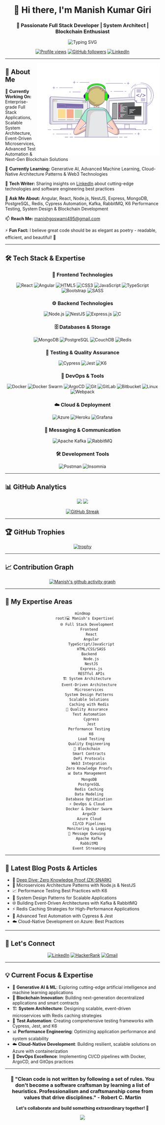 <div align="center">
  
# 👋 Hi there, I'm Manish Kumar Giri

### 🚀 Passionate Full Stack Developer | System Architect | Blockchain Enthusiast 

<img src="https://readme-typing-svg.herokuapp.com?font=Fira+Code&pause=1000&color=00D9FF&center=true&vCenter=true&width=500&lines=5%2B+Years+Experience;Full+Stack+Developer;System+Design+Expert;Blockchain+Developer;Test+Automation+Engineer;Performance+Testing+Specialist;Cloud+Architecture+Specialist" alt="Typing SVG" />

[![Profile views](https://komarev.com/ghpvc/?username=manish0502&label=Profile%20views&color=0e75b6&style=for-the-badge)](https://github.com/manish0502)
[![GitHub followers](https://img.shields.io/github/followers/manish0502?label=Followers&style=for-the-badge&color=blue)](https://github.com/manish0502)
[![LinkedIn](https://img.shields.io/badge/LinkedIn-Connect-blue?style=for-the-badge&logo=linkedin)](https://linkedin.com/in/manish-kumar-giri)

</div>

---

<img align="right" alt="Developer" width="400" src="https://raw.githubusercontent.com/devSouvik/devSouvik/master/gif3.gif">

## 🎯 About Me

🔭 **Currently Working On:** Enterprise-grade Full Stack Applications, Scalable System Architecture, Event-Driven Microservices, Advanced Test Automation & Next-Gen Blockchain Solutions

🌱 **Currently Learning:** Generative AI, Advanced Machine Learning, Cloud-Native Architecture Patterns & Web3 Technologies

📝 **Tech Writer:** Sharing insights on [LinkedIn](https://www.linkedin.com/pulse/deep-dive-zero-knowledge-proof-zk-snark-manish-kumar-giri-/) about cutting-edge technologies and software engineering best practices

💬 **Ask Me About:** Angular, React, Node.js, NestJS, Express, MongoDB, PostgreSQL, Redis, Cypress Automation, Kafka, RabbitMQ, K6 Performance Testing, System Design & Blockchain Development

📫 **Reach Me:** [manishgoswami495@gmail.com](mailto:manishgoswami495@gmail.com)

⚡ **Fun Fact:** I believe great code should be as elegant as poetry - readable, efficient, and beautiful! 🎨

---

## 🛠️ Tech Stack & Expertise

<div align="center">

### 🎨 Frontend Technologies
![React](https://img.shields.io/badge/React-20232A?style=for-the-badge&logo=react&logoColor=61DAFB)
![Angular](https://img.shields.io/badge/Angular-DD0031?style=for-the-badge&logo=angular&logoColor=white)
![HTML5](https://img.shields.io/badge/HTML5-E34F26?style=for-the-badge&logo=html5&logoColor=white)
![CSS3](https://img.shields.io/badge/CSS3-1572B6?style=for-the-badge&logo=css3&logoColor=white)
![JavaScript](https://img.shields.io/badge/JavaScript-F7DF1E?style=for-the-badge&logo=javascript&logoColor=black)
![TypeScript](https://img.shields.io/badge/TypeScript-007ACC?style=for-the-badge&logo=typescript&logoColor=white)
![Bootstrap](https://img.shields.io/badge/Bootstrap-563D7C?style=for-the-badge&logo=bootstrap&logoColor=white)
![SASS](https://img.shields.io/badge/SASS-hotpink.svg?style=for-the-badge&logo=SASS&logoColor=white)

### ⚙️ Backend Technologies
![Node.js](https://img.shields.io/badge/Node.js-43853D?style=for-the-badge&logo=node.js&logoColor=white)
![NestJS](https://img.shields.io/badge/nestjs-%23E0234E.svg?style=for-the-badge&logo=nestjs&logoColor=white)
![Express.js](https://img.shields.io/badge/Express.js-404D59?style=for-the-badge&logo=express&logoColor=white)
![C](https://img.shields.io/badge/C-00599C?style=for-the-badge&logo=c&logoColor=white)

### 🗄️ Databases & Storage
![MongoDB](https://img.shields.io/badge/MongoDB-4EA94B?style=for-the-badge&logo=mongodb&logoColor=white)
![PostgreSQL](https://img.shields.io/badge/PostgreSQL-316192?style=for-the-badge&logo=postgresql&logoColor=white)
![CouchDB](https://img.shields.io/badge/CouchDB-E42528?style=for-the-badge&logo=apache-couchdb&logoColor=white)
![Redis](https://img.shields.io/badge/redis-%23DD0031.svg?style=for-the-badge&logo=redis&logoColor=white)

### 🧪 Testing & Quality Assurance
![Cypress](https://img.shields.io/badge/Cypress-17202C?style=for-the-badge&logo=cypress&logoColor=white)
![Jest](https://img.shields.io/badge/Jest-323330?style=for-the-badge&logo=Jest&logoColor=white)
![K6](https://img.shields.io/badge/K6-7D64FF?style=for-the-badge&logo=k6&logoColor=white)

### 🔧 DevOps & Tools
![Docker](https://img.shields.io/badge/Docker-2496ED?style=for-the-badge&logo=docker&logoColor=white)
![Docker Swarm](https://img.shields.io/badge/Docker%20Swarm-2496ED?style=for-the-badge&logo=docker&logoColor=white)
![ArgoCD](https://img.shields.io/badge/Argo%20CD-1e0b3e?style=for-the-badge&logo=argo&logoColor=#00D4AA)
![Git](https://img.shields.io/badge/GIT-E44C30?style=for-the-badge&logo=git&logoColor=white)
![GitLab](https://img.shields.io/badge/gitlab-%23181717.svg?style=for-the-badge&logo=gitlab&logoColor=white)
![Bitbucket](https://img.shields.io/badge/bitbucket-%230047B3.svg?style=for-the-badge&logo=bitbucket&logoColor=white)
![Linux](https://img.shields.io/badge/Linux-FCC624?style=for-the-badge&logo=linux&logoColor=black)
![Webpack](https://img.shields.io/badge/webpack-%238DD6F9.svg?style=for-the-badge&logo=webpack&logoColor=black)

### ☁️ Cloud & Deployment
![Azure](https://img.shields.io/badge/azure-%230072C6.svg?style=for-the-badge&logo=microsoftazure&logoColor=white)
![Heroku](https://img.shields.io/badge/Heroku-430098?style=for-the-badge&logo=heroku&logoColor=white)
![Grafana](https://img.shields.io/badge/grafana-%23F46800.svg?style=for-the-badge&logo=grafana&logoColor=white)

### 🔗 Messaging & Communication
![Apache Kafka](https://img.shields.io/badge/Apache%20Kafka-000?style=for-the-badge&logo=apachekafka)
![RabbitMQ](https://img.shields.io/badge/Rabbitmq-FF6600?style=for-the-badge&logo=rabbitmq&logoColor=white)

### 🛠️ Development Tools
![Postman](https://img.shields.io/badge/Postman-FF6C37?style=for-the-badge&logo=postman&logoColor=white)
![Insomnia](https://img.shields.io/badge/Insomnia-black?style=for-the-badge&logo=insomnia&logoColor=5849BE)

</div>

---

## 📊 GitHub Analytics

<div align="center">
  
<img height="180em" src="https://github-readme-stats.vercel.app/api?username=manish0502&show_icons=true&theme=radical&include_all_commits=true&count_private=true"/>
<img height="180em" src="https://github-readme-stats.vercel.app/api/top-langs/?username=manish0502&layout=compact&theme=radical"/>

</div>

<div align="center">
  
[![GitHub Streak](https://github-readme-streak-stats.herokuapp.com/?user=manish0502&theme=radical)](https://github.com/manish0502)

</div>

---

## 🏆 GitHub Trophies

<div align="center">
  
[![trophy](https://github-profile-trophy.vercel.app/?username=manish0502&theme=radical&no-frame=true&no-bg=false&margin-w=4)](https://github.com/manish0502)

</div>

---

## 📈 Contribution Graph

<div align="center">
  
[![Manish's github activity graph](https://github-readme-activity-graph.vercel.app/graph?username=manish0502&theme=react-dark)](https://github.com/manish0502)

</div>

---

## 🎯 My Expertise Areas

<div align="center">

```mermaid
mindmap
  root)💻 Manish's Expertise(
    🌐 Full Stack Development
      Frontend
        React
        Angular
        TypeScript/JavaScript
        HTML/CSS/SASS
      Backend
        Node.js
        NestJS
        Express.js
        RESTful APIs
    🏗️ System Architecture
      Event-Driven Architecture
      Microservices
      System Design Patterns
      Scalable Solutions
      Caching with Redis
    🧪 Quality Assurance
      Test Automation
        Cypress
        Jest
      Performance Testing
        K6
        Load Testing
      Quality Engineering
    🔗 Blockchain
      Smart Contracts
      DeFi Protocols
      Web3 Integration
      Zero Knowledge Proofs
    📊 Data Management
      MongoDB
      PostgreSQL
      Redis Caching
      Data Modeling
      Database Optimization
    ⚡ DevOps & Cloud
      Docker & Docker Swarm
      ArgoCD
      Azure Cloud
      CI/CD Pipelines
      Monitoring & Logging
    📡 Message Queuing
      Apache Kafka
      RabbitMQ
      Event Streaming
```

</div>

---

## 📝 Latest Blog Posts & Articles

- 🔗 [Deep Dive: Zero Knowledge Proof (ZK-SNARK)](https://www.linkedin.com/pulse/deep-dive-zero-knowledge-proof-zk-snark-manish-kumar-giri-/)
- 🚀 Microservices Architecture Patterns with Node.js & NestJS
- 📈 Performance Testing Best Practices with K6
- 🔧 System Design Patterns for Scalable Applications
- 🌐 Building Event-Driven Architectures with Kafka & RabbitMQ
- ⚡ Redis Caching Strategies for High-Performance Applications
- 🧪 Advanced Test Automation with Cypress & Jest
- ☁️ Cloud-Native Development on Azure: Best Practices

---

## 🤝 Let's Connect

<div align="center">

[![LinkedIn](https://img.shields.io/badge/LinkedIn-0077B5?style=for-the-badge&logo=linkedin&logoColor=white)](https://linkedin.com/in/manish-kumar-giri)
[![HackerRank](https://img.shields.io/badge/-Hackerrank-2EC866?style=for-the-badge&logo=HackerRank&logoColor=white)](https://www.hackerrank.com/manishgoswami495)
[![Gmail](https://img.shields.io/badge/Gmail-D14836?style=for-the-badge&logo=gmail&logoColor=white)](mailto:manishgoswami495@gmail.com)

</div>

---

## 💡 Current Focus & Expertise

- 🤖 **Generative AI & ML**: Exploring cutting-edge artificial intelligence and machine learning applications
- 🔐 **Blockchain Innovation**: Building next-generation decentralized applications and smart contracts
- 🏗️ **System Architecture**: Designing scalable, event-driven microservices with Redis caching strategies
- 🧪 **Test Automation**: Creating comprehensive testing frameworks with Cypress, Jest, and K6
- 📊 **Performance Engineering**: Optimizing application performance and system scalability
- ☁️ **Cloud-Native Development**: Building resilient, scalable solutions on Azure with containerization
- 🔄 **DevOps Excellence**: Implementing CI/CD pipelines with Docker, ArgoCD, and GitOps practices

---

<div align="center">

### 💫 "Clean code is not written by following a set of rules. You don't become a software craftsman by learning a list of heuristics. Professionalism and craftsmanship come from values that drive disciplines." - Robert C. Martin

**Let's collaborate and build something extraordinary together! 🚀**

[![](https://visitcount.itsvg.in/api?id=manish0502&icon=0&color=0)](https://visitcount.itsvg.in)

</div>
